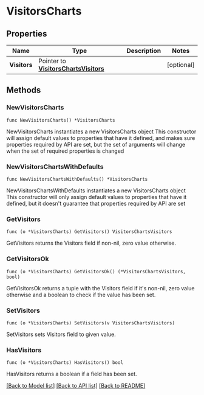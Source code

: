 # VisitorsCharts

## Properties

Name | Type | Description | Notes
------------ | ------------- | ------------- | -------------
**Visitors** | Pointer to [**VisitorsChartsVisitors**](VisitorsChartsVisitors.md) |  | [optional] 

## Methods

### NewVisitorsCharts

`func NewVisitorsCharts() *VisitorsCharts`

NewVisitorsCharts instantiates a new VisitorsCharts object
This constructor will assign default values to properties that have it defined,
and makes sure properties required by API are set, but the set of arguments
will change when the set of required properties is changed

### NewVisitorsChartsWithDefaults

`func NewVisitorsChartsWithDefaults() *VisitorsCharts`

NewVisitorsChartsWithDefaults instantiates a new VisitorsCharts object
This constructor will only assign default values to properties that have it defined,
but it doesn't guarantee that properties required by API are set

### GetVisitors

`func (o *VisitorsCharts) GetVisitors() VisitorsChartsVisitors`

GetVisitors returns the Visitors field if non-nil, zero value otherwise.

### GetVisitorsOk

`func (o *VisitorsCharts) GetVisitorsOk() (*VisitorsChartsVisitors, bool)`

GetVisitorsOk returns a tuple with the Visitors field if it's non-nil, zero value otherwise
and a boolean to check if the value has been set.

### SetVisitors

`func (o *VisitorsCharts) SetVisitors(v VisitorsChartsVisitors)`

SetVisitors sets Visitors field to given value.

### HasVisitors

`func (o *VisitorsCharts) HasVisitors() bool`

HasVisitors returns a boolean if a field has been set.


[[Back to Model list]](../README.md#documentation-for-models) [[Back to API list]](../README.md#documentation-for-api-endpoints) [[Back to README]](../README.md)


